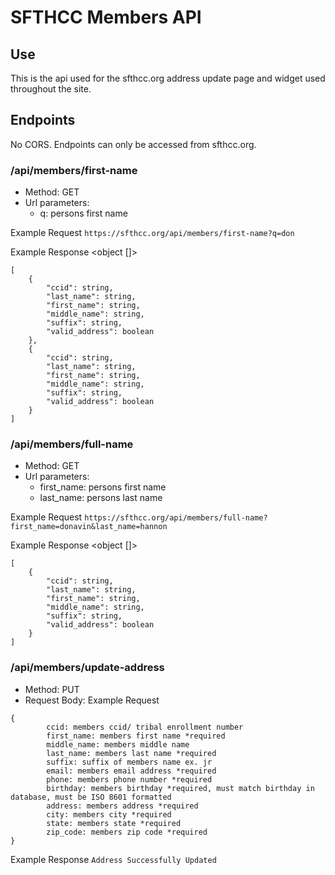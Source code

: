 # SFTHCC Members API

## Use
This is the api used for the sfthcc.org address update page and widget used throughout the site.

## Endpoints
No CORS. Endpoints can only be accessed from sfthcc.org.

### /api/members/first-name
* Method: GET
* Url parameters: 
    * q: persons first name

Example Request
`https://sfthcc.org/api/members/first-name?q=don`

Example Response <object []>
```
[
    {
        "ccid": string,
        "last_name": string,
        "first_name": string,
        "middle_name": string,
        "suffix": string,
        "valid_address": boolean
    },
    {
        "ccid": string,
        "last_name": string,
        "first_name": string,
        "middle_name": string,
        "suffix": string,
        "valid_address": boolean
    }
]
```

### /api/members/full-name
* Method: GET
* Url parameters: 
    * first_name: persons first name
    * last_name: persons last name

Example Request
`https://sfthcc.org/api/members/full-name?first_name=donavin&last_name=hannon`

Example Response <object []>
```
[
    {
        "ccid": string,
        "last_name": string,
        "first_name": string,
        "middle_name": string,
        "suffix": string,
        "valid_address": boolean
    }
]
```

### /api/members/update-address
* Method: PUT
* Request Body: 
Example Request
```
{
        ccid: members ccid/ tribal enrollment number
        first_name: members first name *required
        middle_name: members middle name
        last_name: members last name *required
        suffix: suffix of members name ex. jr
        email: members email address *required
        phone: members phone number *required
        birthday: members birthday *required, must match birthday in database, must be ISO 8601 formatted
        address: members address *required
        city: members city *required
        state: members state *required
        zip_code: members zip code *required
}
```

Example Response
`Address Successfully Updated`

